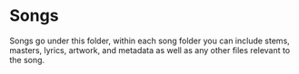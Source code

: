 # Songs

Songs go under this folder, within each song folder you can include stems, masters, lyrics, artwork, and metadata as well as any other files relevant to the song.
